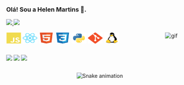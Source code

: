 ### Olá! Sou a Helen Martins 🚀.

<div>
  <a href="https://github.com/helenmartins4511">
<img height="50%" src="https://github-readme-stats.vercel.app/api?username=helenmartins4511&count_private=true&include_all_commits=true&show_icons=true&theme=dracula&hide_border=false&show_owner=true"/>
<img height="45%" src="https://github-readme-stats.vercel.app/api/top-langs/?username=helenmartins4511&theme=dracula&hide_border=false&&layout=compact"/>
  </a>

<div style="display: inline_block"><br>
  <img align="center" alt="Rafa-Js" height="30" width="40" src="https://raw.githubusercontent.com/devicons/devicon/master/icons/javascript/javascript-plain.svg">
  <img align="center" alt="React" height="30" width="40" src="https://raw.githubusercontent.com/devicons/devicon/master/icons/react/react-original.svg">
  <img align="center" alt="Rafa-HTML" height="30" width="40" src="https://raw.githubusercontent.com/devicons/devicon/master/icons/html5/html5-original.svg">
  <img align="center" alt="Rafa-CSS" height="30" width="40" src="https://raw.githubusercontent.com/devicons/devicon/master/icons/css3/css3-original.svg">
  <img align="center" alt="Rafa-Python" height="30" width="40" src="https://raw.githubusercontent.com/devicons/devicon/master/icons/python/python-original.svg">
  <img align="center" alt="git" height="30" width="40" src="https://raw.githubusercontent.com/devicons/devicon/master/icons/git/git-original.svg">
  <img align="center" alt="linux" height="30" width="40" src="https://raw.githubusercontent.com/devicons/devicon/master/icons/linux/linux-original.svg">
 <img align="right" width="15%" alt="gif" src="https://hermes.digitalinnovation.one/articles/cover/97f360e3-7971-422a-bc7d-475b5abc07a1.gif">
</div>

##
<div>
  <a href="https://instagram.com/martinshelen88" target="_blank"><img src="https://img.shields.io/badge/-Instagram-%23E4405F?style=for-the-badge&logo=instagram&logoColor=white" target="_blank"></a>
  <a href = "mailto:helenmartins4511@gmail.com"><img src="https://img.shields.io/badge/-Gmail-%23333?style=for-the-badge&logo=gmail&logoColor=white" target="_blank"></a>
  <a href="https://www.linkedin.com/in/helen-martins-505263209" target="_blank"><img src="https://img.shields.io/badge/-LinkedIn-%230077B5?style=for-the-badge&logo=linkedin&logoColor=white" target="_blank"></a>

##
</div>

<div align="center">

  ![Snake animation](https://github.com/helenmartins4511/helenmartins4511/blob/output/github-contribution-grid-snake.svg)
  
</div>

